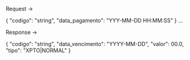 Request →

{
"codigo": "string",
"data_pagamento": "YYY-MM-DD HH:MM:SS"
}
...


Response →

{
"codigo": "string",
"data_vencimento": "YYYY-MM-DD",
"valor": 00.0,
"tipo": "XPTO|NORMAL"
}